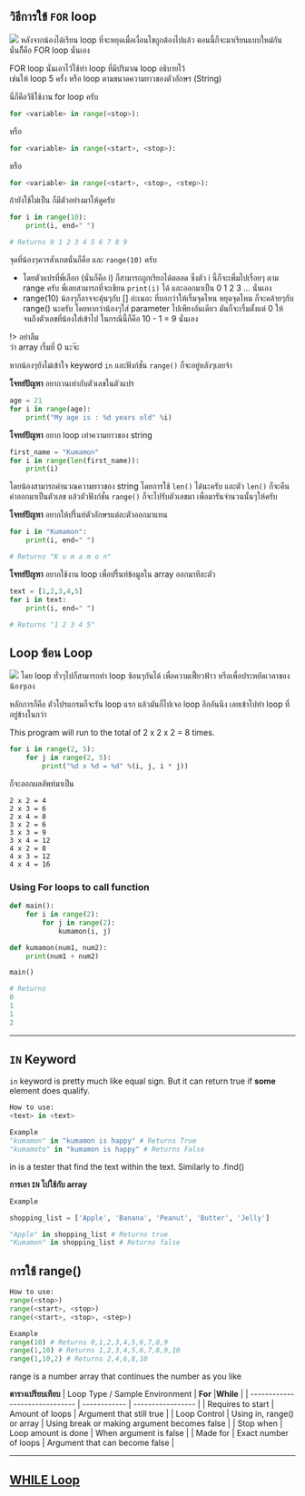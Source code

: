 ## วิธีการใข้ `FOR` loop
![](https://www.programtopia.net/sites/default/files/for_0.png)
หลังจากน้องได้เรียน loop ที่จะหยุดเมื่อเงื่อนไขถูกต้องไปแล้ว ตอนนี้ก็จะมาเรียนแบบใหม่่กัน<br>
นั่นก็ีคือ FOR loop นั่นเอง

FOR loop นั่นเอาไว้ใช้ทำ loop ที่มีปริมาณ loop อธิบายไว้<br>
เช่นให้ loop 5 ครั้ง หรือ loop ตามขนาดความยาวของตัวอักษร (String)

นี่ก็คือวิธีใช้งาน for loop ครับ
```python
for <variable> in range(<stop>):
```
หรือ
```python
for <variable> in range(<start>, <stop>):
```
หรือ
```python
for <variable> in range(<start>, <stop>, <step>):
```

ถ้ายังใช้ไม่เป็น ก็มีตัวอย่างมาให้ดูครับ
```python
for i in range(10):
    print(i, end=" ")

# Returns 0 1 2 3 4 5 6 7 8 9
```
จุดที่น้องๆควรสังเกตนั่นก็คือ <variable> และ `range(10)` ครับ
- โดยตัวแปรที่พี่เลือก​ (นั่นก็คือ i) ก็สามารถถูกเรียกได้ตลอด ซึ่งตัว i นี้ก็จะเพื่มไปเรื่อยๆ ตาม range ครับ พี่เลยสามารถที่จะเขียน `print(i)` ได้ และออกมาเป็น 0 1 2 3 ... นั่นเอง
- range(10) น้องๆก็อาจจะคุ้นๆกับ [] อ่ะเนอะ ที่บอกว่าให้เรื่มจุดไหน หยุดจุดไหน ก็จะคล้ายๆกับ range() นะครับ โดยหากว่าน้องๆใส่ parameter ไปเพียงอันเดียว มันก็จะเรื่มตั้งแต่ 0 ให้ จนถึงตัวเลขที่น้องใส่เข้าไป ในกรณีนี้ก็คือ 10 - 1 = 9 นั่นเอง

!> อย่าลืม<br>
ว่า array เรื่มที่ 0 นะจ๊ะ

หากน้องๆยังไม่เข้าใจ keyword `in` และฟังก์ชั่น `range()` ก็จะอยู่หลังๆเลยจ้า

**โจทย์ปัญหา** อยากวนเท่ากับตัวเลขในตัวแปร
```python
age = 21
for i in range(age):
    print("My age is : %d years old" %i)
```

**โจทย์ปัญหา** อยาก loop เท่าความยาวของ string
```python
first_name = "Kumamon"
for i in range(len(first_name)):
    print(i)
```
โดยน้องสามารถคำนวณความยาวของ string โดยการใช้ `len()` ได้นะครับ และตัว `len()` ก็จะคืนค่าออกมาเป็นตัวเลข แล้วตัวฟังก์ชั่น `range()` ก็จะไปรับตัวเลขมา เพื่อมารันจำนวนนั้นๆให้ครับ

**โจทย์ปัญหา** อยากให้ปรี้นท์ตัวอักษรแต่ละตัวออกมาแทน
```python
for i in "Kumamon":
    print(i, end=" ")

# Returns "K u m a m o n"
```

**โจทย์ปัญหา** อยากใช้งาน loop เพื่อปรี้นท์ข้อมูลใน array ออกมาทีละตัว
```python
text = [1,2,3,4,5]
for i in text:
    print(i, end=" ")

# Returns "1 2 3 4 5"
```

## Loop ซ้อน Loop
![](http://etutorials.org/shared/images/tutorials/tutorial_23/09inf08.gif)
โดย loop ทั่วๆไปก็สามารถทำ loop ซ้อนๆกันได้ เพื่อความเฟี้ยวฟ้าว หรือเพื่อประหยัดเวลาของน้องๆเอง

หลักการก็คือ ตัวโปรแกรมก็จะรัน loop แรก แล้วมันก็ไปเจอ loop อีกอันนึง เลยเข้าไปทำ loop ที่อยู่ข้างในกว่า 

This program will run to the total of 2 x 2 x 2 = 8 times.
```python
for i in range(2, 5):
    for j in range(2, 5):
        print("%d x %d = %d" %(i, j, i * j))
```
ก็จะออกผลลัพท์มาเป็น
```
2 x 2 = 4
2 x 3 = 6
2 x 4 = 8
3 x 2 = 6
3 x 3 = 9
3 x 4 = 12
4 x 2 = 8
4 x 3 = 12
4 x 4 = 16
```

### Using For loops to call function
```python
def main():
    for i in range(2):
        for j in range(2):
            kumamon(i, j)

def kumamon(num1, num2):
    print(num1 + num2)

main()

# Returns
0
1
1
2
```

---

## `IN` Keyword
`in` keyword is pretty much like equal sign. But it can return true if **some** element does qualify.

```python
How to use:
<text> in <text>

Example
"kumamon" in "kumamon is happy" # Returns True
"kumamoto" in "kumamon is happy" # Returns False
```
in is a tester that find the text within the text. Similarly to .find()

**การเอา `IN` ไปใช้กับ array**
```python
Example

shopping_list = ['Apple', 'Banana', 'Peanut', 'Butter', 'Jelly']

"Apple" in shopping_list # Returns true
"Kumamon" in shopping_list # Returns false
```

## การใช้ range()
```python
How to use:
range(<stop>)
range(<start>, <stop>)
range(<start>, <stop>, <step>)

Example
range(10) # Returns 0,1,2,3,4,5,6,7,8,9
range(1,10) # Returns 1,2,3,4,5,6,7,8,9,10
range(1,10,2) # Returns 2,4,6,8,10
```
range is a number array that continues the number as you like

**ตารางเปรียบเทียบ**
| Loop Type / Sample Environment | **For**      |**While**          |
| ------------------------------ | ------------ | ----------------- |
| Requires to start              | Amount of loops | Argument that still true |
| Loop Control                   | Using in, range() or array | Using break or making argument becomes false |
| Stop when                      | Loop amount is done | When argument is false |
| Made for                       | Exact number of loops | Argument that can become false     |

---

## [WHILE Loop](Python/Loop/While/)
